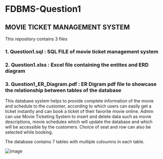 # FDBMS-Question1

## MOVIE TICKET MANAGEMENT SYSTEM

This repository contains 3 files
 ### 1. Question1.sql : SQL FILE of movie ticket management system
 ### 2. Question1.xlss : Excel file containing the entites and ERD diagram
 ### 3. Question1_ER_Diagram.pdf : ER Digram pdf file to showcase the relationship between tables of the database
 
This database system helps to provide complete information of the movie and schedule to the customer, according to which users can easily get a ticket instantly and can book a ticket of their favorite movie online. Admin can use Movie Ticketing System to insert and delete data such as movie descriptions, movie schedules which will update the database and which will be accessible by the customers. Choice of seat and row can also be selected while booking.

The database contains 7 tables with multiple coloumns in each table.

![image](https://user-images.githubusercontent.com/93218788/157818251-f4986e36-6077-47f0-b888-77103e229f09.png)
